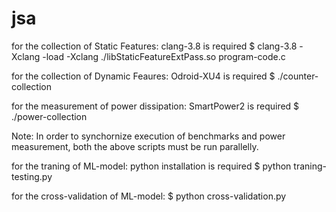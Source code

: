 # jsa
for the collection of Static Features: clang-3.8 is required
$ clang-3.8 -Xclang -load -Xclang ./libStaticFeatureExtPass.so program-code.c 

for the collection of Dynamic Feaures: Odroid-XU4 is required
$ ./counter-collection

for the measurement of power dissipation: SmartPower2 is required
$ ./power-collection

Note: In order to synchornize execution of benchmarks and power measurement, both the above scripts must be run parallelly. 

for the traning of ML-model: python installation is required
$ python traning-testing.py

for the cross-validation of ML-model: 
$ python cross-validation.py

